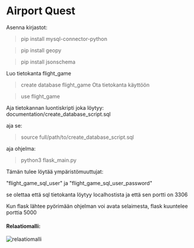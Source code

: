  # Airport Quest 
Asenna kirjastot:
> pip install mysql-connector-python

> pip install geopy

> pip install jsonschema

Luo tietokanta flight_game 
> create database flight_game
Ota tietokanta käyttöön

> use flight_game

Aja tietokannan luontiskripti joka löytyy:
documentation/create_database_script.sql

aja se:
> source full/path/to/create_database_script.sql

aja ohjelma:  
> python3 flask_main.py

Tämän tulee löytää ympäristömuuttujat:

"flight_game_sql_user" ja "flight_game_sql_user_password"

se olettaa että sql tietokanta löytyy localhostista ja että sen portti on 3306

Kun flask lähtee pyörimään ohjelman voi avata selaimesta, flask kuuntelee porttia 5000

#### Relaatiomalli:
![relaatiomalli](https://github.com/user-attachments/assets/55b5e94e-9df5-449e-8ff7-233718a4ead9)



